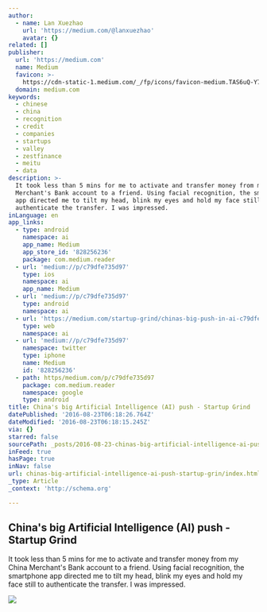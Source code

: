 ```yaml
---
author:
  - name: Lan Xuezhao
    url: 'https://medium.com/@lanxuezhao'
    avatar: {}
related: []
publisher:
  url: 'https://medium.com'
  name: Medium
  favicon: >-
    https://cdn-static-1.medium.com/_/fp/icons/favicon-medium.TAS6uQ-Y7kcKgi0xjcYHXw.ico
  domain: medium.com
keywords:
  - chinese
  - china
  - recognition
  - credit
  - companies
  - startups
  - valley
  - zestfinance
  - meitu
  - data
description: >-
  It took less than 5 mins for me to activate and transfer money from my China
  Merchant's Bank account to a friend. Using facial recognition, the smartphone
  app directed me to tilt my head, blink my eyes and hold my face still to
  authenticate the transfer. I was impressed.
inLanguage: en
app_links:
  - type: android
    namespace: ai
    app_name: Medium
    app_store_id: '828256236'
    package: com.medium.reader
  - url: 'medium://p/c79dfe735d97'
    type: ios
    namespace: ai
    app_name: Medium
  - url: 'medium://p/c79dfe735d97'
    type: android
    namespace: ai
  - url: 'https://medium.com/startup-grind/chinas-big-push-in-ai-c79dfe735d97'
    type: web
    namespace: ai
  - url: 'medium://p/c79dfe735d97'
    namespace: twitter
    type: iphone
    name: Medium
    id: '828256236'
  - path: https/medium.com/p/c79dfe735d97
    package: com.medium.reader
    namespace: google
    type: android
title: China's big Artificial Intelligence (AI) push - Startup Grind
datePublished: '2016-08-23T06:18:26.764Z'
dateModified: '2016-08-23T06:18:15.245Z'
via: {}
starred: false
sourcePath: _posts/2016-08-23-chinas-big-artificial-intelligence-ai-push-startup-grin.md
inFeed: true
hasPage: true
inNav: false
url: chinas-big-artificial-intelligence-ai-push-startup-grin/index.html
_type: Article
_context: 'http://schema.org'

---
```

<article style=""><h1>China's big Artificial Intelligence (AI) push - Startup Grind</h1><p>It took less than 5 mins for me to activate and transfer money from my China Merchant's Bank account to a friend. Using facial recognition, the smartphone app directed me to tilt my head, blink my eyes and hold my face still to authenticate the transfer. I was impressed.</p><img src="https://cdn-images-2.medium.com/max/2000/1*vXfSFfY-Sok2nbW2EaMd9Q.jpeg" /></article>